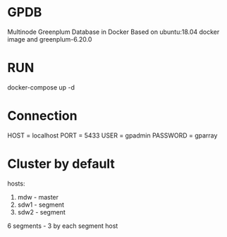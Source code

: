 # GPDB
Multinode Greenplum Database in Docker
Based on ubuntu:18.04 docker image and greenplum-6.20.0 

# RUN
docker-compose up -d

# Connection
HOST = localhost
PORT = 5433
USER = gpadmin
PASSWORD = gparray

# Cluster by default
hosts: 
1) mdw - master
2) sdw1 - segment
3) sdw2 - segment

6 segments - 3 by each segment host
